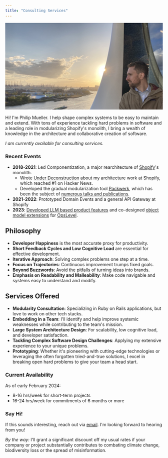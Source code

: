 ```yaml
---
title: "Consulting Services"
---
```


![Looking into the sunset over the port of Hamburg, Germany](assets/services/header.jpg)

Hi! I'm Philip Mueller. I help shape complex systems to be easy to maintain and extend. With tons of experience tackling hard problems in software and a leading role in modularizing Shopify's monolith, I bring a wealth of knowledge in the architecture and collaborative creation of software.

*I am currently available for consulting services.*

### Recent Events

- **2018-2021**: Led Componentization, a major rearchitecture of [Shopify](https://shopify.ca)'s monolith.
  - Wrote [Under Deconstruction](https://shopify.engineering/shopify-monolith) about my architecture work at Shopify, which reached #1 on Hacker News.
  - Developed the gradual modularization tool [Packwerk](https://github.com/shopify/packwerk), which has been the subject of [numerous talks and publications](packwerk-publications.html).
- **2021-2022**: Prototyped Domain Events and a general API Gateway at Shopify
- **2023**: [Developed LLM based product features](../posts/2024-01-31-llms-shiny-hammer.html) and co-designed [object model extensions](https://www.linkedin.com/posts/opslevel_need-to-add-cost-data-to-your-services-maybe-activity-7158483661464502272-5m4d) for [OpsLevel](https://opslevel.com).

## Philosophy

- **Developer Happiness** is the most accurate proxy for productivity.
- **Short Feedback Cycles and Low Cognitive Load** are essential for effective development.
- **Iterative Approach**: Solving complex problems one step at a time.
- **Focus on Trajectories**: Continuous improvement trumps fixed goals.
- **Beyond Buzzwords**: Avoid the pitfalls of turning ideas into brands.
- **Emphasis on Readability and Malleability**: Make code navigable and systems easy to understand and modify.

## Services Offered

- **Modularity Consultation**: Specializing in Ruby on Rails applications, but love to work on other tech stacks.
- **Embedding in a Team**: I'll identify and help improve systemic weaknesses while contributing to the team's mission.
- **Large System Architecture Design**: For scalability, low cognitive load, and developer satisfaction.
- **Tackling Complex Software Design Challenges**: Applying my extensive experience to your unique problems.
- **Prototyping**: Whether it's pioneering with cutting-edge technologies or leveraging the often forgotten tried-and-true solutions, I excel in breaking open hard problems to give your team a head start.

### Current Availability

As of early February 2024:

- 8-16 hrs/week for short-term projects
- 16-24 hrs/week for commitments of 6 months or more

### Say Hi!

If this sounds interesting, reach out via [email](mailto:services+website@simplexity.quest). I'm looking forward to hearing from you!

_By the way:_ I'll grant a significant discount off my usual rates if your company or project substantially contributes to combating climate change, biodiversity loss or the spread of misinformation.
